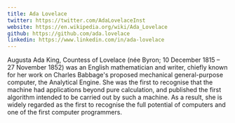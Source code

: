 ```yaml
---
title: Ada Lovelace
twitter: https://twitter.com/AdaLovelaceInst
website: https://en.wikipedia.org/wiki/Ada_Lovelace
github: https://github.com/ada.lovelace
linkedin: https://www.linkedin.com/in/ada-lovelace
---
```

Augusta Ada King, Countess of Lovelace (née Byron; 10 December 1815 – 27 November 1852) was an English mathematician and writer, chiefly known for her work on Charles Babbage's proposed mechanical general-purpose computer, the Analytical Engine. She was the first to recognise that the machine had applications beyond pure calculation, and published the first algorithm intended to be carried out by such a machine. As a result, she is widely regarded as the first to recognise the full potential of computers and one of the first computer programmers.
